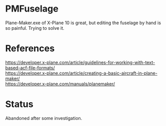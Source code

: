 # PMFuselage
Plane-Maker.exe of X-Plane 10 is great, but editing the fuselage by hand is so painful. Trying to solve it.
# References
https://developer.x-plane.com/article/guidelines-for-working-with-text-based-acf-file-formats/  
https://developer.x-plane.com/article/creating-a-basic-aircraft-in-plane-maker/  
https://developer.x-plane.com/manuals/planemaker/  
# Status
Abandoned after some investigation.
